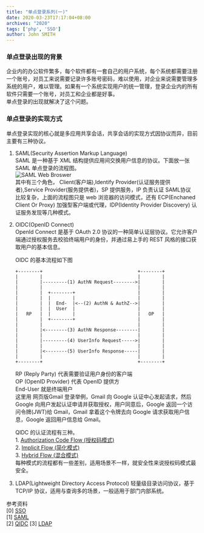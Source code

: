 ```yaml
---
title: "单点登录系列(一)"
date: 2020-03-23T17:17:04+08:00
archives: "2020"
tags: ['php', 'SSO']
author: John SMITH
---
```


### 单点登录出现的背景
企业内的办公软件繁多，每个软件都有一套自己的用户系统，每个系统都需要注册一个账号，对员工来说需要记录许多账号密码，难以使用，对企业来说需要管理多系统的用户，难以管理。如果有一个系统实现用户的统一管理，登录企业内的所有软件只需要一个账号，对员工和企业都是好事。  
单点登录的出现就解决了这个问题。  
### 单点登录的实现方式
单点登录实现的核心就是多应用共享会话，共享会话的实现方式因协议而异，目前主要有三种协议。
 
1. SAML(Security Assertion Markup Language)  
	SAML 是一种基于 XML 结构提供应用间交换用户信息的协议。下面放一张 SAML 单点登录的流程图。  
	![SAML Web Broswer](https://hurryking.github.io/img/SAML-SSO-Process.gif)  
	其中有三个角色， Client(客户端),Identify Provider(认证服务提供者),Service Provider(服务提供者)，SP 提供服务，IP 负责认证
	SAML协议 比较复杂，上面的流程图只是 web 浏览器的访问模式，还有 ECP(Enchaned Client Or Proxy) 加强型客户端或代理，IDP(Identity Provider Discovery) 认证服务发现等几种模式。

2. OIDC(OpenID Connect)  
	OpenId Connect 是基于 OAuth 2.0 协议的一种简单认证层协议。它允许客户端通过授权服务去校验终端用户的身份，并通过易上手的 REST 风格的接口获取用户的基本信息。

	OIDC 的基本流程如下图

	```
	+--------+                                   +--------+
	|        |                                   |        |
	|        |---------(1) AuthN Request-------->|        |
	|        |                                   |        |
	|        |  +--------+                       |        |
	|        |  |        |                       |        |
	|        |  |  End-  |<--(2) AuthN & AuthZ-->|        |
	|        |  |  User  |                       |        |
	|   RP   |  |        |                       |   OP   |
	|        |  +--------+                       |        |
	|        |                                   |        |
	|        |<--------(3) AuthN Response--------|        |
	|        |                                   |        |
	|        |---------(4) UserInfo Request----->|        |
	|        |                                   |        |
	|        |<--------(5) UserInfo Response-----|        |
	|        |                                   |        |
	+--------+                                   +--------+
	```
	RP (Reply Party) 代表需要验证用户身份的客户端  
	OP (OpenID Provider) 代表 OpenID 提供方  
	End-User 就是终端用户  
	这里用 网页版Gmail 登录举例，Gmail 向 Google 认证中心发起请求，然后 Google 向用户发起认证申请并获取授权，用户同意后，Google 返回一个访问令牌(JWT)给 Gmail，Gmail 拿着这个令牌去向 Google 请求获取用户信息，Google 返回用户信息给 Gmail。

	QIDC 的认证流程有三种。  
		1. [Authorization Code Flow (授权码模式)](https://openid.net/specs/openid-connect-core-1_0.html#CodeFlowSteps)  
		2. [Implicit Flow (简化模式)](https://openid.net/specs/openid-connect-core-1_0.html#ImplicitFlowSteps)  
		3. [Hybrid Flow (混合模式)](https://openid.net/specs/openid-connect-core-1_0.html#HybridFlowSteps)  
	每种模式的流程都有一些差别，适用场景不一样，就安全性来说授权码模式最安全。


3. LDAP(Lightweight Directory Access Protocol)
	轻量级目录访问协议，基于 TCP/IP 协议，适用与查询多的场景，一般适用于部门内部系统。

参考资料  
[0] [SSO](https://auth0.com/docs/sso/current)  
[1] [SAML](http://saml.xml.org/wiki/saml-introduction)  
[2] [QIDC](https://openid.net/connect/)
[3] [LDAP](https://ldap.com/)
